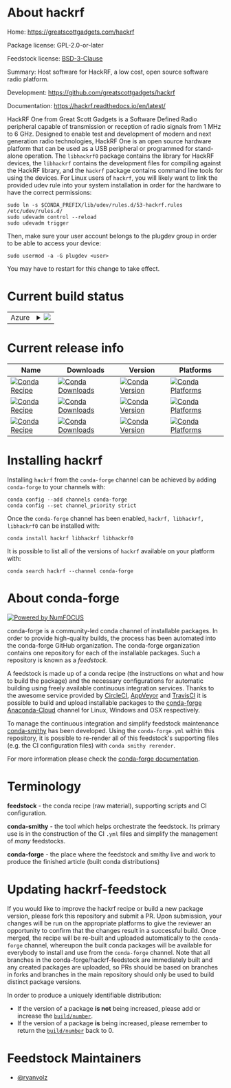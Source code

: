 About hackrf
============

Home: https://greatscottgadgets.com/hackrf

Package license: GPL-2.0-or-later

Feedstock license: [BSD-3-Clause](https://github.com/conda-forge/hackrf-feedstock/blob/master/LICENSE.txt)

Summary: Host software for HackRF, a low cost, open source software radio platform.

Development: https://github.com/greatscottgadgets/hackrf

Documentation: https://hackrf.readthedocs.io/en/latest/

HackRF One from Great Scott Gadgets is a Software Defined Radio peripheral capable of transmission or reception of radio signals from 1 MHz to 6 GHz. Designed to enable test and development of modern and next generation radio technologies, HackRF One is an open source hardware platform that can be used as a USB peripheral or programmed for stand-alone operation.
The `libhackrf0` package contains the library for HackRF devices, the `libhackrf` contains the development files for compiling against the HackRF library, and the `hackrf` package contains command line tools for using the devices.
For Linux users of `hackrf`, you will likely want to link the provided udev rule into your system installation in order for the hardware to have the correct permissions:

    sudo ln -s $CONDA_PREFIX/lib/udev/rules.d/53-hackrf.rules /etc/udev/rules.d/
    sudo udevadm control --reload
    sudo udevadm trigger

Then, make sure your user account belongs to the plugdev group in order to be able to access your device:

    sudo usermod -a -G plugdev <user>

You may have to restart for this change to take effect.


Current build status
====================


<table>
    
  <tr>
    <td>Azure</td>
    <td>
      <details>
        <summary>
          <a href="https://dev.azure.com/conda-forge/feedstock-builds/_build/latest?definitionId=15132&branchName=master">
            <img src="https://dev.azure.com/conda-forge/feedstock-builds/_apis/build/status/hackrf-feedstock?branchName=master">
          </a>
        </summary>
        <table>
          <thead><tr><th>Variant</th><th>Status</th></tr></thead>
          <tbody><tr>
              <td>linux_64</td>
              <td>
                <a href="https://dev.azure.com/conda-forge/feedstock-builds/_build/latest?definitionId=15132&branchName=master">
                  <img src="https://dev.azure.com/conda-forge/feedstock-builds/_apis/build/status/hackrf-feedstock?branchName=master&jobName=linux&configuration=linux_64_" alt="variant">
                </a>
              </td>
            </tr><tr>
              <td>linux_aarch64</td>
              <td>
                <a href="https://dev.azure.com/conda-forge/feedstock-builds/_build/latest?definitionId=15132&branchName=master">
                  <img src="https://dev.azure.com/conda-forge/feedstock-builds/_apis/build/status/hackrf-feedstock?branchName=master&jobName=linux&configuration=linux_aarch64_" alt="variant">
                </a>
              </td>
            </tr><tr>
              <td>linux_ppc64le</td>
              <td>
                <a href="https://dev.azure.com/conda-forge/feedstock-builds/_build/latest?definitionId=15132&branchName=master">
                  <img src="https://dev.azure.com/conda-forge/feedstock-builds/_apis/build/status/hackrf-feedstock?branchName=master&jobName=linux&configuration=linux_ppc64le_" alt="variant">
                </a>
              </td>
            </tr><tr>
              <td>osx_64</td>
              <td>
                <a href="https://dev.azure.com/conda-forge/feedstock-builds/_build/latest?definitionId=15132&branchName=master">
                  <img src="https://dev.azure.com/conda-forge/feedstock-builds/_apis/build/status/hackrf-feedstock?branchName=master&jobName=osx&configuration=osx_64_" alt="variant">
                </a>
              </td>
            </tr><tr>
              <td>osx_arm64</td>
              <td>
                <a href="https://dev.azure.com/conda-forge/feedstock-builds/_build/latest?definitionId=15132&branchName=master">
                  <img src="https://dev.azure.com/conda-forge/feedstock-builds/_apis/build/status/hackrf-feedstock?branchName=master&jobName=osx&configuration=osx_arm64_" alt="variant">
                </a>
              </td>
            </tr><tr>
              <td>win_64</td>
              <td>
                <a href="https://dev.azure.com/conda-forge/feedstock-builds/_build/latest?definitionId=15132&branchName=master">
                  <img src="https://dev.azure.com/conda-forge/feedstock-builds/_apis/build/status/hackrf-feedstock?branchName=master&jobName=win&configuration=win_64_" alt="variant">
                </a>
              </td>
            </tr>
          </tbody>
        </table>
      </details>
    </td>
  </tr>
</table>

Current release info
====================

| Name | Downloads | Version | Platforms |
| --- | --- | --- | --- |
| [![Conda Recipe](https://img.shields.io/badge/recipe-hackrf-green.svg)](https://anaconda.org/conda-forge/hackrf) | [![Conda Downloads](https://img.shields.io/conda/dn/conda-forge/hackrf.svg)](https://anaconda.org/conda-forge/hackrf) | [![Conda Version](https://img.shields.io/conda/vn/conda-forge/hackrf.svg)](https://anaconda.org/conda-forge/hackrf) | [![Conda Platforms](https://img.shields.io/conda/pn/conda-forge/hackrf.svg)](https://anaconda.org/conda-forge/hackrf) |
| [![Conda Recipe](https://img.shields.io/badge/recipe-libhackrf-green.svg)](https://anaconda.org/conda-forge/libhackrf) | [![Conda Downloads](https://img.shields.io/conda/dn/conda-forge/libhackrf.svg)](https://anaconda.org/conda-forge/libhackrf) | [![Conda Version](https://img.shields.io/conda/vn/conda-forge/libhackrf.svg)](https://anaconda.org/conda-forge/libhackrf) | [![Conda Platforms](https://img.shields.io/conda/pn/conda-forge/libhackrf.svg)](https://anaconda.org/conda-forge/libhackrf) |
| [![Conda Recipe](https://img.shields.io/badge/recipe-libhackrf0-green.svg)](https://anaconda.org/conda-forge/libhackrf0) | [![Conda Downloads](https://img.shields.io/conda/dn/conda-forge/libhackrf0.svg)](https://anaconda.org/conda-forge/libhackrf0) | [![Conda Version](https://img.shields.io/conda/vn/conda-forge/libhackrf0.svg)](https://anaconda.org/conda-forge/libhackrf0) | [![Conda Platforms](https://img.shields.io/conda/pn/conda-forge/libhackrf0.svg)](https://anaconda.org/conda-forge/libhackrf0) |

Installing hackrf
=================

Installing `hackrf` from the `conda-forge` channel can be achieved by adding `conda-forge` to your channels with:

```
conda config --add channels conda-forge
conda config --set channel_priority strict
```

Once the `conda-forge` channel has been enabled, `hackrf, libhackrf, libhackrf0` can be installed with:

```
conda install hackrf libhackrf libhackrf0
```

It is possible to list all of the versions of `hackrf` available on your platform with:

```
conda search hackrf --channel conda-forge
```


About conda-forge
=================

[![Powered by
NumFOCUS](https://img.shields.io/badge/powered%20by-NumFOCUS-orange.svg?style=flat&colorA=E1523D&colorB=007D8A)](https://numfocus.org)

conda-forge is a community-led conda channel of installable packages.
In order to provide high-quality builds, the process has been automated into the
conda-forge GitHub organization. The conda-forge organization contains one repository
for each of the installable packages. Such a repository is known as a *feedstock*.

A feedstock is made up of a conda recipe (the instructions on what and how to build
the package) and the necessary configurations for automatic building using freely
available continuous integration services. Thanks to the awesome service provided by
[CircleCI](https://circleci.com/), [AppVeyor](https://www.appveyor.com/)
and [TravisCI](https://travis-ci.com/) it is possible to build and upload installable
packages to the [conda-forge](https://anaconda.org/conda-forge)
[Anaconda-Cloud](https://anaconda.org/) channel for Linux, Windows and OSX respectively.

To manage the continuous integration and simplify feedstock maintenance
[conda-smithy](https://github.com/conda-forge/conda-smithy) has been developed.
Using the ``conda-forge.yml`` within this repository, it is possible to re-render all of
this feedstock's supporting files (e.g. the CI configuration files) with ``conda smithy rerender``.

For more information please check the [conda-forge documentation](https://conda-forge.org/docs/).

Terminology
===========

**feedstock** - the conda recipe (raw material), supporting scripts and CI configuration.

**conda-smithy** - the tool which helps orchestrate the feedstock.
                   Its primary use is in the construction of the CI ``.yml`` files
                   and simplify the management of *many* feedstocks.

**conda-forge** - the place where the feedstock and smithy live and work to
                  produce the finished article (built conda distributions)


Updating hackrf-feedstock
=========================

If you would like to improve the hackrf recipe or build a new
package version, please fork this repository and submit a PR. Upon submission,
your changes will be run on the appropriate platforms to give the reviewer an
opportunity to confirm that the changes result in a successful build. Once
merged, the recipe will be re-built and uploaded automatically to the
`conda-forge` channel, whereupon the built conda packages will be available for
everybody to install and use from the `conda-forge` channel.
Note that all branches in the conda-forge/hackrf-feedstock are
immediately built and any created packages are uploaded, so PRs should be based
on branches in forks and branches in the main repository should only be used to
build distinct package versions.

In order to produce a uniquely identifiable distribution:
 * If the version of a package **is not** being increased, please add or increase
   the [``build/number``](https://docs.conda.io/projects/conda-build/en/latest/resources/define-metadata.html#build-number-and-string).
 * If the version of a package **is** being increased, please remember to return
   the [``build/number``](https://docs.conda.io/projects/conda-build/en/latest/resources/define-metadata.html#build-number-and-string)
   back to 0.

Feedstock Maintainers
=====================

* [@ryanvolz](https://github.com/ryanvolz/)

